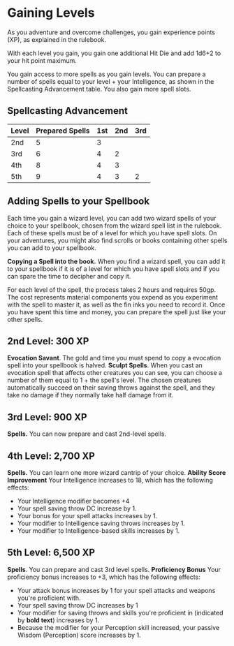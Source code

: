 # Gaining Levels

As you adventure and overcome challenges, you gain experience points (XP), as explained in the rulebook.

With each level you gain, you gain one additional Hit Die and add 1d6+2 to your hit point maximum.

You gain access to more spells as you gain levels. You can prepare a number of spells equal to your level + your Intelligence, as shown in the Spellcasting Advancement table. You also gain more spell slots.

## Spellcasting Advancement

Level | Prepared Spells | 1st | 2nd | 3rd
--|---|--|--|--
2nd | 5 | 3 
3rd | 6 | 4 | 2
4th | 8 | 4 | 3
5th | 9 | 4 | 3 | 2

## Adding Spells to your Spellbook

Each time you gain a wizard level, you can add two wizard spells of your choice to your spellbook, chosen from the wizard spell list in the rulebook. Each of these spells must be of a level for which you have spell slots. On your adventures, you might also find scrolls or books containing other spells you can add to your spellbook.

**Copying a Spell into the book.** When you find a wizard spell, you can add it to your spellbook if it is of a level for which you have spell slots and if you can spare the time to decipher and copy it.

For each level of the spell, the process takes 2 hours and requires 50gp. The cost represents material components you expend as you experiment with the spell to master it, as well as the fin inks you need to record it. Once you have spent this time and money, you can prepare the spell just like your other spells.

## 2nd Level: 300 XP

**Evocation Savant**. The gold and time you must spend to copy a evocation spell into your spellbook is halved.
**Sculpt Spells**. When you cast an evocation spell that affects other creatures you can see, you can choose a number of them equal to 1 + the spell's level. The chosen creatures automatically succeed on their saving throws against the spell, and they take no damage if they normally take half damage from it.

## 3rd Level: 900 XP

**Spells.** You can now prepare and cast 2nd-level spells.

## 4th Level: 2,700 XP

**Spells.** You can learn one more wizard cantrip of your choice.
**Ability Score Improvement** Your Intelligence increases to 18, which has the following effects:
- Your Intelligence modifier becomes +4
- Your spell saving throw DC increase by 1.
- Your bonus for your spell attacks increases by 1.
- Your modifier to Intelligence saving throws increases by 1.
- Your modifier to Intelligence-based skills increases by 1.

## 5th Level: 6,500 XP

**Spells**. You can prepare and cast 3rd level spells.
**Proficiency Bonus** Your proficiency bonus increases to +3, which has the following effects:
- Your attack bonus increases by 1 for your spell attacks and weapons you're proficient with.
- Your spell saving throw DC increases by 1
- Your modifier for saving throws and skills you're proficient in (indicated by **bold text**) increases by 1.
- Because the modifier for your Perception skill increased, your passive Wisdom (Perception) score increases by 1.
